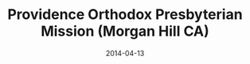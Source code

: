 ---
date: &id001 2014-04-13
end_date: null
location:
  address: null
  city: Morgan Hill
  state: CA
minister:
- end: 2015-12-31
  name: Anthony L. Garbarino
  start: 2014-01-01
  type: organizing_pastor
ministers:
- Anthony L. Garbarino
name: Providence Orthodox Presbyterian Mission
names: null
origination_date: *id001
raw_data: 'California

  Morgan Hill

  Providence Orthodox Presbyterian mission work  (April 13, 2014-December 27, 2015)

  Org. Pastor: Anthony L. Garbarino, 2014-15

  '
received_from: null
states:
- CA
status:
  active: false
  end_date: 2015-12-27
  reason: null
  received_from: null
  withdrawal_to: null
title: Providence Orthodox Presbyterian Mission (Morgan Hill CA)
year_established:
- 2014

---